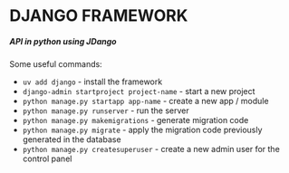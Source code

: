 # DJANGO FRAMEWORK

##### API in python using JDango

Some useful commands:
- `uv add django` - install the framework
- `django-admin startproject project-name` - start a new project
- `python manage.py startapp app-name` - create a new app / module
- `python manage.py runserver` - run the server
- `python manage.py makemigrations` - generate migration code
- `python manage.py migrate` - apply the migration code previously generated in the database
- `python manage.py createsuperuser` - create a new admin user for the control panel